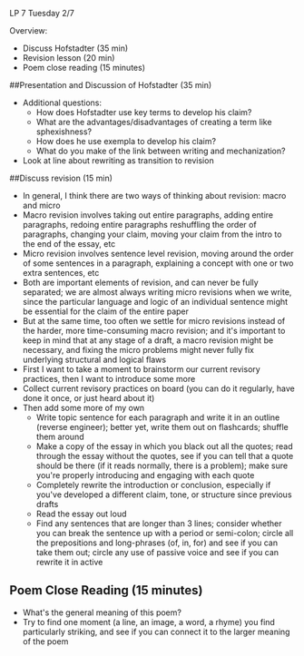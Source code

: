 LP 7 Tuesday 2/7

Overview:

- Discuss Hofstadter (35 min)
- Revision lesson (20 min)
- Poem close reading (15 minutes)

##Presentation and Discussion of Hofstadter (35 min)
- Additional questions:
  - How does Hofstadter use key terms to develop his claim?
  - What are the advantages/disadvantages of creating a term like sphexishness?
  - How does he use exempla to develop his claim?
  - What do you make of the link between writing and mechanization?
- Look at line about rewriting as transition to revision

##Discuss revision (15 min)
- In general, I think there are two ways of thinking about revision: macro and micro
- Macro revision involves taking out entire paragraphs, adding entire paragraphs, redoing entire paragraphs reshuffling the order of paragraphs, changing your claim, moving your claim from the intro to the end of the essay, etc
- Micro revision involves sentence level revision, moving around the order of some sentences in a paragraph, explaining a concept with one or two extra sentences, etc
- Both are important elements of revision, and can never be fully separated; we are almost always writing micro revisions when we write, since the particular language and logic of an individual sentence might be essential for the claim of the entire paper
- But at the same time, too often we settle for micro revisions instead of the harder, more time-consuming macro revision; and it's important to keep in mind that at any stage of a draft, a macro revision might be necessary, and fixing the micro problems might never fully fix underlying structural and logical flaws
- First I want to take a moment to brainstorm our current revisory practices, then I want to introduce some more
- Collect current revisory practices on board (you can do it regularly, have done it once, or just heard about it)
- Then add some more of my own
    - Write topic sentence for each paragraph and write it in an outline (reverse engineer); better yet, write them out on flashcards; shuffle them around
    - Make a copy of the essay in which you black out all the quotes; read through the essay without the quotes, see if you can tell that a quote should be there (if it reads normally, there is a problem); make sure you're properly introducing and engaging with each quote
    - Completely rewrite the introduction or conclusion, especially if you've developed a different claim, tone, or structure since previous drafts
    - Read the essay out loud
    - Find any sentences that are longer than 3 lines; consider whether you can break the sentence up with a period or semi-colon; circle all the prepositions and long-phrases (of, in, for) and see if you can take them out; circle any use of passive voice and see if you can rewrite it in active

## Poem Close Reading (15 minutes)
- What's the general meaning of this poem?
- Try to find one moment (a line, an image, a word, a rhyme) you find particularly striking, and see if you can connect it to the larger meaning of the poem
